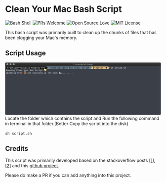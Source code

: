 # Clean Your Mac Bash Script

[![Bash Shell](https://badges.frapsoft.com/bash/v1/bash.png?v=103)](#) [![PRs Welcome](https://img.shields.io/badge/PRs-welcome-brightgreen.svg?style=flat-square)](https://github.com/beingfranklin/Clean-Your-Mac/pulls) [![Open Source Love](https://camo.githubusercontent.com/cbd785635328810304475bfe9d9ef74bd157b333/68747470733a2f2f6261646765732e66726170736f66742e636f6d2f6f732f76332f6f70656e2d736f757263652e7376673f763d313032)](#) [![MIT License](https://camo.githubusercontent.com/3b6539ac63635dcdd5579173803e560aadb0c094/68747470733a2f2f6261646765732e66726170736f66742e636f6d2f6f732f6d69742f6d69742e706e673f763d313033)](https://github.com/beingfranklin/Clean-Your-Mac/blob/master/LICENSE)

This bash script was primarily built to clean up the chunks of files that has been clogging your Mac's memory.

## Script Usage

![Running the Script in the terminal.](https://raw.githubusercontent.com/beingfranklin/Clean-Your-Mac/master/screenshots/Running%20Script.png)
Locate the folder which contains the script and Run the following command in terminal in that folder.(Better Copy the script into the disk)

`sh script.sh`

## Credits

This script was primarily developed based on the stackoverflow posts [[1](https://stackoverflow.com/questions/7688614/osx-shell-script-deleting-all-desktop-files)],[[2](https://stackoverflow.com/questions/51718727/mac-shell-script-to-delete-files)] and this [github project](https://github.com/ajkblue/clean-my-mac/blob/master/clean_my_mac.sh).

Please do make a PR if you can add anything into this project.
